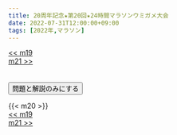 ```yaml
---
title: 20周年記念★第20回★24時間マラソンウミガメ大会
date: 2022-07-31T12:00:00+09:00
tags: [2022年,マラソン]
---
```

<div class="th_left"><a href="../m19"><< m19</a></div>
<div class="th_right"><a href="../m21">m21 >></a></div>
<br><br>
<script src="../../js/cupsoup.js"></script>
<form>
<input type="button" value="問題と解説のみにする" onClick="toggleCupsoup()">
</form>
{{< m20 >}}
<div class="th_left"><a href="../m19"><< m19</a></div>
<div class="th_right"><a href="../m21">m21 >></a></div>